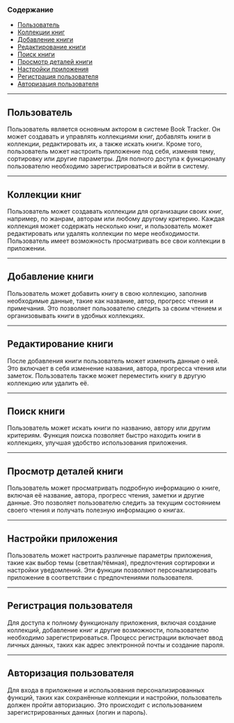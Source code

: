 ### Содержание

- [Пользователь](#Пользователь)
- [Коллекции книг](#Коллекции-книг)
- [Добавление книги](#Добавление-книги)
- [Редактирование книги](#Редактирование-книги)
- [Поиск книги](#Поиск-книги)
- [Просмотр деталей книги](#Просмотр-деталей-книги)
- [Настройки приложения](#Настройки-приложения)
- [Регистрация пользователя](#Регистрация-пользователя)
- [Авторизация пользователя](#Авторизация-пользователя)

---

## Пользователь

Пользователь является основным актором в системе Book Tracker. Он может создавать и управлять коллекциями книг, добавлять книги в коллекции, редактировать их, а также искать книги. Кроме того, пользователь может настроить приложение под себя, изменяя тему, сортировку или другие параметры. Для полного доступа к функционалу пользователю необходимо зарегистрироваться и войти в систему.

---

## Коллекции книг

Пользователь может создавать коллекции для организации своих книг, например, по жанрам, авторам или любому другому критерию. Каждая коллекция может содержать несколько книг, и пользователь может редактировать или удалять коллекции по мере необходимости. Пользователь имеет возможность просматривать все свои коллекции в приложении.

---

## Добавление книги

Пользователь может добавить книгу в свою коллекцию, заполнив необходимые данные, такие как название, автор, прогресс чтения и примечания. Это позволяет пользователю следить за своим чтением и организовывать книги в удобных коллекциях.

---

## Редактирование книги

После добавления книги пользователь может изменить данные о ней. Это включает в себя изменение названия, автора, прогресса чтения или заметок. Пользователь также может переместить книгу в другую коллекцию или удалить её.

---

## Поиск книги

Пользователь может искать книги по названию, автору или другим критериям. Функция поиска позволяет быстро находить книги в коллекциях, улучшая удобство использования приложения.

---

## Просмотр деталей книги

Пользователь может просматривать подробную информацию о книге, включая её название, автора, прогресс чтения, заметки и другие данные. Это позволяет пользователю следить за текущим состоянием своего чтения и получать полезную информацию о книгах.

---

## Настройки приложения

Пользователь может настроить различные параметры приложения, такие как выбор темы (светлая/тёмная), предпочтения сортировки и настройки уведомлений. Эти функции позволяют персонализировать приложение в соответствии с предпочтениями пользователя.

---

## Регистрация пользователя

Для доступа к полному функционалу приложения, включая создание коллекций, добавление книг и другие возможности, пользователю необходимо зарегистрироваться. Процесс регистрации включает ввод личных данных, таких как адрес электронной почты и создание пароля.

---

## Авторизация пользователя

Для входа в приложение и использования персонализированных функций, таких как сохранённые коллекции и настройки, пользователь должен пройти авторизацию. Это происходит с использованием зарегистрированных данных (логин и пароль).

